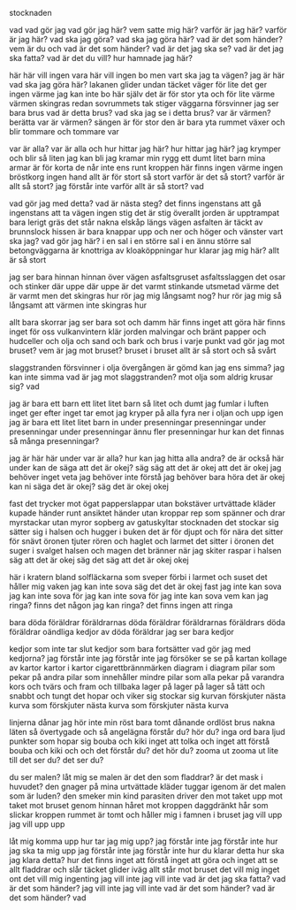 stocknaden


vad  vad gör jag  vad gör jag här? vem satte mig här? varför är jag här? varför är jag här? vad ska jag göra? vad ska jag göra här? vad är det som händer? vem är du och vad är det som händer? vad är det jag ska se? vad är det jag ska fatta? vad är det du vill? hur hamnade jag här?



här  här vill ingen vara  här vill ingen bo  men vart ska jag ta vägen? jag är här  vad ska jag göra här? lakanen glider undan  täcket väger för lite  det ger ingen värme  jag kan inte bo här själv  det är för stor yta och för lite värme  värmen skingras redan  sovrummets tak stiger  väggarna försvinner  jag ser bara brus  vad är detta brus? vad ska jag se i detta brus? var är värmen? berätta  var är värmen? sängen är för stor  den är bara yta  rummet växer och blir tommare och tommare  var



var är alla? var är alla och hur hittar jag här? hur hittar jag här? jag krymper och blir så liten jag kan bli  jag kramar min rygg  ett dumt litet barn   mina armar är för korta  de når inte ens runt kroppen  här finns ingen värme  ingen bröstkorg  ingen hand  allt är för stort  så stort  varför är det så stort? varför är allt så stort? jag förstår inte  varför allt är så stort? vad



vad gör jag med detta? vad är nästa steg? det finns ingenstans att gå  ingenstans att ta vägen  ingen stig  det är stig överallt  jorden är upptrampat  bara lerigt gräs det står nakna elskåp längs vägen  asfalten är täckt av brunnslock  hissen är bara knappar  upp och ner och höger och vänster  vart ska jag? vad gör jag här? i en sal i en större sal i en ännu större sal  betongväggarna är knottriga av kloaköppningar  hur klarar jag mig här? allt är så stort 

jag ser bara hinnan  hinnan över vägen asfaltsgruset  asfaltsslaggen  det osar och stinker  där uppe  där uppe är det varmt  stinkande utsmetad värme  det är varmt men det skingras  hur rör jag mig långsamt nog? hur rör jag mig så långsamt att värmen inte skingras  hur



allt bara skorrar  jag ser bara sot och damm  här finns inget att göra  här finns inget för oss  vulkanvintern klär jorden  malvingar och bränt papper och hudceller och olja och sand och bark  och brus i varje punkt  vad gör jag mot bruset? vem är jag mot bruset? bruset i bruset  allt är så stort och så svårt  

slaggstranden försvinner i olja  övergången är gömd  kan jag ens simma? jag kan inte simma  vad är jag mot slaggstranden? mot olja som aldrig krusar sig? vad



jag är bara ett barn  ett litet litet barn  så litet och dumt  jag fumlar i luften  inget ger efter  inget tar emot  jag kryper på alla fyra  ner i oljan och upp igen  jag är bara ett litet litet barn  in under presenningar   presenningar under presenningar under presenningar   ännu fler presenningar  hur kan det finnas så många presenningar?

jag är här  här under  var är alla? hur kan jag hitta alla andra? de är också här under  kan de säga att det är okej? säg  säg att det är okej  att det är okej  jag behöver inget veta  jag behöver inte förstå  jag behöver bara höra  det är okej  kan ni säga det är okej? säg  det är okej  okej



fast det trycker mot ögat  papperslappar utan bokstäver  urtvättade kläder  kupade händer runt ansiktet  händer utan kroppar  rep som spänner och drar  myrstackar utan myror  sopberg av gatuskyltar  stocknaden  det stockar sig  sätter sig i halsen och hugger i buken  det är för djupt och för nära  det sitter för snävt  öronen tjuter  rören och haglet och larmet  det sitter i öronen  det suger i svalget  halsen och magen  det bränner när jag skiter  raspar i halsen  säg att det är okej   säg det  säg att det är okej  okej

här i kratern  bland solfläckarna som sveper förbi  i larmet och suset  det håller mig vaken   jag kan inte sova  säg det  det är okej  fast jag inte kan sova   jag kan inte sova för jag kan inte sova för jag inte kan sova   vem kan jag ringa? finns det någon jag kan ringa? det finns ingen att ringa

bara döda föräldrar  föräldrarnas döda föräldrar  föräldrarnas föräldrars döda föräldrar  oändliga kedjor av döda föräldrar  jag ser bara kedjor



kedjor som inte tar slut  kedjor som bara fortsätter  vad gör jag med kedjorna? jag förstår inte  jag förstår inte   jag försöker se  se på kartan  kollage av kartor  kartor i kartor  cigarettbrännmärken  diagram i diagram  pilar som pekar på andra pilar som innehåller mindre pilar som alla pekar på varandra  kors och tvärs och fram och tillbaka  lager på lager på lager  så tätt och snabbt och tungt  det hopar och viker sig  stockar sig   kurvan förskjuter nästa kurva som förskjuter nästa kurva som förskjuter nästa kurva

linjerna dånar  jag hör inte min röst  bara tomt dånande  ordlöst brus  nakna läten  så övertygade och så angelägna  förstår du? hör du? inga ord bara ljud  punkter som hopar sig  bouba och kiki  inget att tolka och inget att förstå  bouba och kiki  och  och det förstår du? det hör du? zooma ut  zooma ut lite till  det ser du? det ser du? 



du ser malen? låt mig se malen  är det den som fladdrar? är det mask i huvudet? den gnager på mina urtvättade kläder  tuggar igenom  är det malen som är luden? den smeker min kind  parasiten driver den mot taket  upp mot taket  mot bruset  genom hinnan  håret mot kroppen  daggdränkt hår som slickar kroppen  rummet är tomt och håller mig i famnen  i bruset  jag vill upp  jag vill upp  upp



låt mig komma upp  hur tar jag mig upp? jag förstår inte  jag förstår inte hur jag ska ta mig upp  jag förstår inte   jag förstår inte hur du klarar detta  hur ska jag klara detta? hur  det finns inget att förstå  inget att göra och inget att se  allt fladdrar och slår  täcket glider iväg  allt står mot bruset  det vill mig inget ont  det vill mig ingenting  jag vill inte  jag vill inte  vad är det jag ska fatta? vad är det som händer? jag vill inte  jag vill inte  vad är det som händer? vad är det som händer? vad
